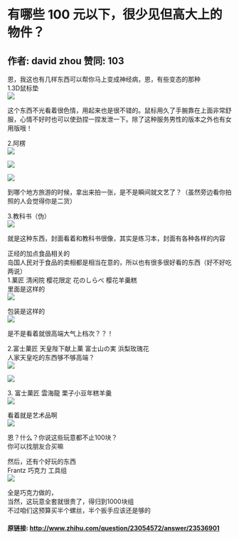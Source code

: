 # 有哪些 100 元以下，很少见但高大上的物件？
## 作者: david zhou  赞同: 103
恩，我这也有几样东西可以帮你马上变成神经病，恩，有些变态的那种  
1.3D鼠标垫  
![](http://pic2.zhimg.com/525fe4a5de8f2fdafe880c5439c2541c_b.jpg)

  
这个东西不光看着很色情，用起来也是很不错的。鼠标用久了手腕靠在上面非常舒服，心情不好时也可以使劲捏一捏发泄一下。除了这种服务男性的版本之外也有女用版哦！  
  
2.阿楞  
![](http://pic1.zhimg.com/4d17f341284bc902cbf6718195445a2a_b.jpg)


![](http://pic1.zhimg.com/c9587a3120fcb68fbccb79b3d1bbf57a_b.jpg)


![](http://pic3.zhimg.com/db157df6149e87ab47b6cc75bc653183_b.jpg)

  
到哪个地方旅游的时候，拿出来拍一张，是不是瞬间就文艺了？（虽然旁边看你拍照的人会觉得你是二货）  
  
3.教科书（伪）  
![](http://pic2.zhimg.com/ad87b9692556605b15b4509a7ca6213f_b.jpg)

  
就是这种东西，封面看着和教科书很像，其实是练习本，封面有各种各样的内容  
  
正经的加点食品相关的  
岛国人民对于食品的卖相都是相当在意的，所以也有很多很好看的东西（好不好吃两说）  
1.菓匠 清闲院 樱花限定 花のしらべ 樱花羊羹糕  
里面是这样的  
![](http://pic4.zhimg.com/a84c5be91223e24b8c8fbcf7f7ee6090_b.jpg)

 包装是这样的  
![](http://pic2.zhimg.com/1f2aaf02499fdd19210a7cff8d1e8a98_b.jpg)


是不是看着就很高端大气上档次？？！  
  
2.富士菓匠 天皇陛下献上菓 富士山の実 浜梨玫瑰花  
人家天皇吃的东西够不够高端？  
![](http://pic4.zhimg.com/79e251c1ebfde4fd9aa462852ba69429_b.jpg)


![](http://pic2.zhimg.com/e50581d55769fc24ffd6fd8115b85560_b.jpg)

  
3\. 富士菓匠 雲海龍 栗子小豆年糕羊羹  
![](http://pic1.zhimg.com/418aa40f2052693daad5415b2e45c4ae_b.jpg)

 看着就是艺术品啊  
![](http://pic4.zhimg.com/cad394f7715e771d253dadf1e486e8ed_b.jpg)

  
恩？什么？你说这些玩意都不止100块？  
你可以找朋友合买嘛  
  
然后，还有个好玩的东西  
Frantz 巧克力 工具组  
![](http://pic3.zhimg.com/092bc8dd8ad3d0fb22cc8c9d65d2a7d3_b.jpg)

 全是巧克力做的，  
当然，这玩意全套就很贵了，得归到1000块组  
不过咱们这预算买半个螺丝，半个扳手应该还是够的

#### 原链接: http://www.zhihu.com/question/23054572/answer/23536901